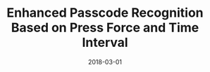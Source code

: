 ---
title: "Enhanced Passcode Recognition Based on Press Force and Time Interval"
authors:
- Hua-Yuan Shih
- Song Guo
- Rung-Ching Chen
- Chen-Yeng Peng
date: "2018-03-01"
doi: ""


# Publication type.
# Legend: 0 = Uncategorized; 1 = Conference paper; 2 = Journal article;
# 3 = Preprint / Working Paper; 4 = Report; 5 = Book; 6 = Book section;
# 7 = Thesis; 8 = Patent
publication_types: ["1"]

# Publication name and optional abbreviated publication name.
publication: In *Asian Conference on Intelligent Information and Database Systems*
publication_short: In *ACIIDS*

# links:
# - name: Custom Link
#   url: http://example.org
url_pdf: https://link.springer.com/chapter/10.1007/978-3-319-75420-8_30
# url_code: '#'
# url_dataset: '#'
# url_poster: '#'
# url_project: ''
# url_slides: ''
# url_video: '#'

# Featured image
# To use, add an image named `featured.jpg/png` to your page's folder. 
# image:
#   caption: 'Image credit: [**Unsplash**](https://unsplash.com/photos/pLCdAaMFLTE)'
#   focal_point: ""
#   preview_only: false

# Associated Projects (optional).
#   Associate this publication with one or more of your projects.
#   Simply enter your project's folder or file name without extension.
#   E.g. `internal-project` references `content/project/internal-project/index.md`.
#   Otherwise, set `projects: []`.
projects: []
---